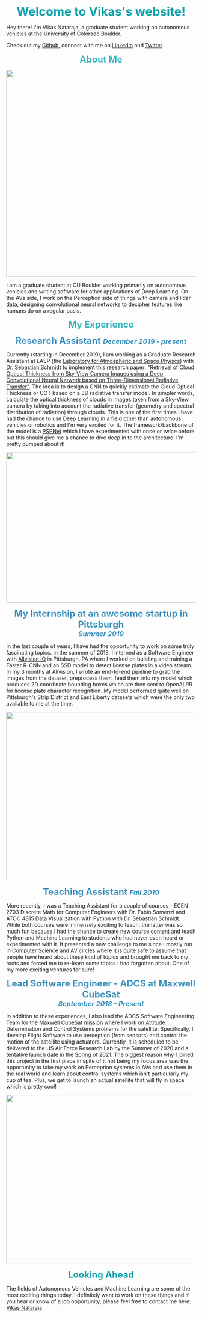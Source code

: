 <p align="center"> 
  <strong>
    <font size="6" color="0FA4AC">
      Welcome to Vikas's website!
    </font>
  </strong>
</p>

Hey there! I'm Vikas Nataraja, a graduate student working on autonomous vehicles at the University of Colorado Boulder. 

Check out my [Github](https://www.github.com/vikasnataraja), connect with me on [LinkedIn](https://www.linkedin.com/in/vikas-hanasoge-nataraja/) and [Twitter](http://twitter.com/vikasnataraja). 

<p align="center"> 
  <strong>
    <font size="5" color="36B7BE">
      About Me
    </font>
  </strong>
</p>


<p align="center">
  <img width="600" height="550" src="https://vikasnataraja.github.io/extras/cn_tower1.jpg">
</p>


I am a graduate student at CU Boulder working primarily on autonomous vehicles and writing software for other applications of Deep Learning. On the AVs side, I work on the Perception side of things with camera and lidar data, designing convolutional neural networks to decipher features like humans do on a regular basis.

<p align="center"> 
  <strong>
    <font size="5.5" color="36B7BE">
      My Experience
    </font>
  </strong>
</p>

<p align="center"> 
  <strong>
    <font size="5.5" color="3D91BD">
      Research Assistant <i> <font size="4">December 2019 - present </font> </i>
    </font>
  </strong>
</p>

Currently (starting in December 2019), I am working as a Graduate Research Assistant at LASP (the [Laboratory for Atmospheric and Space Phyiscs](http://lasp.colorado.edu/home/)) with [Dr. Sebastian Schmidt](https://www.colorado.edu/atoc/sebastian-schmidt) to implement this research paper: ["Retrieval of Cloud Optical Thickness from Sky-View Camera Images using a Deep Convolutional Neural Network based on Three-Dimensional Radiative Transfer"](https://www.mdpi.com/2072-4292/11/17/1962/htm). The idea is to design a CNN to quickly estimate the Cloud Optical Thickness or COT based on a 3D radiative transfer model. In simpler words, calculate the optical thickness of clouds in images taken from a Sky-View camera by taking into account the radiative transfer (geometry and spectral distribution of radiation) through clouds. This is one of the first times I have had the chance to use Deep Learning in a field other than autonomous vehicles or robotics and I'm very excited for it. The framework/backbone of the model is a [PSPNet](https://arxiv.org/pdf/1612.01105.pdf) which I have experimented with once or twice before but this should give me a chance to dive deep in to the architecture. I'm pretty pumped about it!

<p align="center">
  <img width="700" height="400" src="https://vikasnataraja.github.io/extras/east_campus.jpg">
</p>



<p align="center"> 
  <strong>
    <font size="5.5" color="3D91BD">
        My Internship at an awesome startup in Pittsburgh</br> <i> <font size="4">Summer 2019 </font> </i>
    </font>
  </strong>
</p>

In the last couple of years, I have had the opportunity to work on some truly fascinating topics. In the summer of 2019, I interned as a Software Engineer with [Allvision IO](https://allvision.io/) in Pittsburgh, PA where I worked on building and training a Faster R-CNN and an SSD model to detect license plates in a video stream. In my 3 months at Allvision, I wrote an end-to-end pipeline to grab the images from the dataset, preprocess them, feed them into my model which produces 2D coordinate bounding boxes which are then sent to OpenALPR for license plate character recognition. My model performed quite well on Pittsburgh's Strip District and East Liberty datasets which were the only two available to me at the time. 

<p align="center">
  <img width="700" height="450" src="https://vikasnataraja.github.io/extras/allvision.jpg">
</p>



<p align="center"> 
  <strong>
    <font size="5.5" color="3D91BD">
        Teaching Assistant <i> <font size="4">Fall 2019 </font> </i>
    </font>
  </strong>
</p>

More recently, I was a Teaching Assistant for a couple of courses - ECEN 2703 Discrete Math for Computer Engineers with Dr. Fabio Somenzi and ATOC 4815 Data Visualization with Python with Dr. Sebastian Schmidt. While both courses were immensely exciting to teach, the latter was so much fun because I had the chance to create new course content and teach Python and Machine Learning to students who had never even heard or experimented with it. It presented a new challenge to me since I mostly run in Computer Science and AV circles where  it is quite safe to assume that people have heard about these kind of topics and brought me back to my roots and forced me to re-learn some topics I had forgotten about. One of my more exciting ventures for sure!



<p align="center"> 
  <strong>
    <font size="5.5" color="3D91BD">
        Lead Software Engineer - ADCS at Maxwell CubeSat</br> <i> <font size="4">September 2018 - Present</font></i>
    </font>
  </strong>
</p>

In addition to these experiences, I also lead the ADCS Software Engineering Team for the [Maxwell CubeSat mission](https://www.colorado.edu/project/maxwellcubesat/our-mission) where I work on Attitude Determination and Control Systems problems for the satellite. Specifically, I develop Flight Software to use perception (from sensors) and control the motion of the satellite using actuators. Currently, it is scheduled to be delivered to the US Air Force Research Lab by the Summer of 2020 and a tentative launch date in the Spring of 2021. The biggest reason why I joined this project in the first place in spite of it not being my focus area was the opportunity to take my work on Perception systems in AVs and use them in the real world and learn about control systems which isn't particularly my cup of tea. Plus, we get to launch an actual satellite that will fly in space which is pretty cool!

<p align="center">
  <img width="700" height="450" src="https://vikasnataraja.github.io/extras/maxwell.jpg">
</p>



<p align="center"> 
  <strong>
    <font size="5.5" color="0FA4AC">
        Looking Ahead
    </font>
  </strong>
</p>

The fields of Autonomous Vehicles and Machine Learning are some of the most exciting things today. I definitely want to work on these things and if you hear or know of a job opportunity, please feel free to contact me here: [Vikas Nataraja](mailto:viha4393@colorado.edu)


